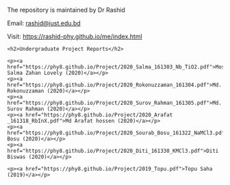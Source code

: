 <html lang="en">
  <head>
    <meta name="viewport" content="width=device-width, initial-scale=1">
  </head>

  <body>
  
  <p>The repository is maintained by Dr Rashid</p>
  <p>Email: <a href="mailto:rashid@just.edu.bd">rashid@just.edu.bd</a></p>
  <p>Visit: <a href="https://rashid-phy.github.io/me/index.html">https://rashid-phy.github.io/me/index.html</a></p>
    
    <h2>Undergraduate Project Reports</h2>

    <p><a href="https://phy8.github.io/Project/2020_Salma_161303_Nb_TiO2.pdf">Most. Salma Zahan Lovely (2020)</a></p>
    <p><a href="https://phy8.github.io/Project/2020_Rokonuzzaman_161304.pdf">Md. Rokonuzzaman (2020)</a></p>
    <p><a href="https://phy8.github.io/Project/2020_Surov_Rahman_161305.pdf">Md. Surov Rahman (2020)</a></p>
    <p><a href="https://phy8.github.io/Project/2020_Arafat _161318_RbInX.pdf">Md Arafat hossen (2020)</a></p>
    <p><a href="https://phy8.github.io/Project/2020_Sourab_Bosu_161322_NaMCl3.pdf">Sourab Bosu (2020)</a></p>
    <p><a href="https://phy8.github.io/Project/2020_Diti_161330_KMCl3.pdf">Diti Biswas (2020)</a></p>
          
    <p><a href="https://phy8.github.io/Project/2019_Topu.pdf">Topu Saha (2019)</a></p>

  
  </body>
</html>
